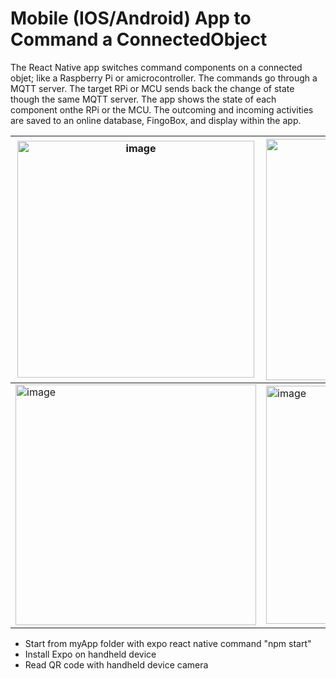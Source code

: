 # Mobile (IOS/Android) App to Command a ConnectedObject

The React Native app switches command components on a connected objet; like a Raspberry Pi or amicrocontroller. The commands go through a MQTT server. The target RPi or MCU sends back the change of state though the same MQTT server. The app shows the state of each component onthe RPi or the MCU. The outcoming and incoming activities are saved to an online database, FingoBox, and display within the app.

|  <img width="379" alt="image" src="https://user-images.githubusercontent.com/116329812/206798308-42817ada-4929-4c46-b02a-35aa8a4d11c8.png">|  <img width="386" alt="image" src="https://user-images.githubusercontent.com/116329812/206798396-45983bb5-b231-4944-b56f-4edc9823c5c3.png">  |
|-----|-----|
|  <img width="385" alt="image" src="https://user-images.githubusercontent.com/116329812/206798489-68cf242d-6238-42a4-aee7-a6b468ccbbdd.png">   |<img width="381" alt="image" src="https://user-images.githubusercontent.com/116329812/206798254-ed0f15d5-fa92-461f-a54b-bb813ba0a2cf.png">   |



- Start from myApp folder with expo react native command "npm start" 
- Install Expo on handheld device
- Read QR code with handheld device camera 
